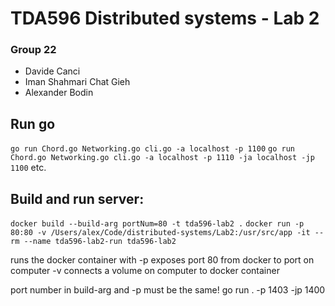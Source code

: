 # TDA596 Distributed systems - Lab 2

### Group 22
- Davide Canci
- Iman Shahmari Chat Gieh
- Alexander Bodin


## Run go

``` go run Chord.go Networking.go cli.go -a localhost -p 1100 ```
``` go run Chord.go Networking.go cli.go -a localhost -p 1110 -ja localhost -jp 1100 ```
etc.


## Build and run server:
``` docker build --build-arg portNum=80 -t tda596-lab2 . ```
``` docker run -p 80:80 -v /Users/alex/Code/distributed-systems/Lab2:/usr/src/app -it --rm --name tda596-lab2-run tda596-lab2 ```

runs the docker container with
-p exposes port 80 from docker to port on computer
-v connects a volume on computer to docker container

port number in build-arg and -p must be the same!
go run . -p 1403 -jp 1400